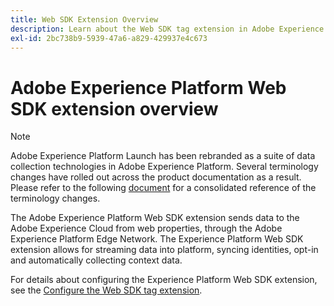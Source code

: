 ```yaml
---
title: Web SDK Extension Overview
description: Learn about the Web SDK tag extension in Adobe Experience Platform.
exl-id: 2bc738b9-5939-47a6-a829-429937e4c673
---
```

# Adobe Experience Platform Web SDK extension overview

>[!NOTE]
>
>Adobe Experience Platform Launch has been rebranded as a suite of data collection technologies in Adobe Experience Platform. Several terminology changes have rolled out across the product documentation as a result. Please refer to the following [document](../../../term-updates.md) for a consolidated reference of the terminology changes.

The Adobe Experience Platform Web SDK extension sends data to the Adobe Experience Cloud from web properties, through the Adobe Experience Platform Edge Network. The Experience Platform Web SDK extension allows for streaming data into platform, syncing identities, opt-in and automatically collecting context data. 

For details about configuring the Experience Platform Web SDK extension, see the [Configure the Web SDK tag extension](web-sdk-extension-configuration.md).
